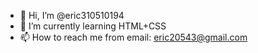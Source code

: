 - 👋 Hi, I’m @eric310510194
- 🌱 I’m currently learning HTML+CSS
- 📫 How to reach me from email: eric20543@gmail.com

<!---
eric310510194/eric310510194 is a ✨ special ✨ repository because its `README.md` (this file) appears on your GitHub profile.
You can click the Preview link to take a look at your changes.
--->
